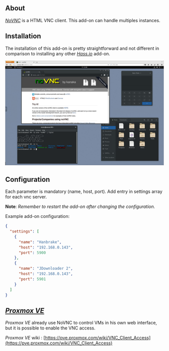 ## About

[_NoVNC_](https://novnc.com/info.html) is a HTML VNC client. This add-on can handle multiples instances. 


## Installation

The installation of this add-on is pretty straightforward and not different in
comparison to installing any other [_Hass.io_](https://www.home-assistant.io/hassio/) add-on.


![screenshot](images/screenshot.png)

## Configuration

Each parameter is mandatory (name, host, port). Add entry in settings array for each vnc server. 

**Note**: _Remember to restart the add-on after changing the configuration._

Example add-on configuration:

```json
{
  "settings": [
    {
      "name": "Hanbrake",
      "host": "192.168.0.143",
      "port": 5900
    },
    {
      "name": "JDownloader 2",
      "host": "192.168.0.143",
      "port": 5901
    }
  ]
}
```

## [_Proxmox VE_](https://www.proxmox.com/proxmox-ve)

_Proxmox VE_ already use NoVNC to control VMs in his own web interface, but it is possible to enable the VNC access. 

_Proxmox VE_ wiki : [https://pve.proxmox.com/wiki/VNC_Client_Access](https://pve.proxmox.com/wiki/VNC_Client_Access)